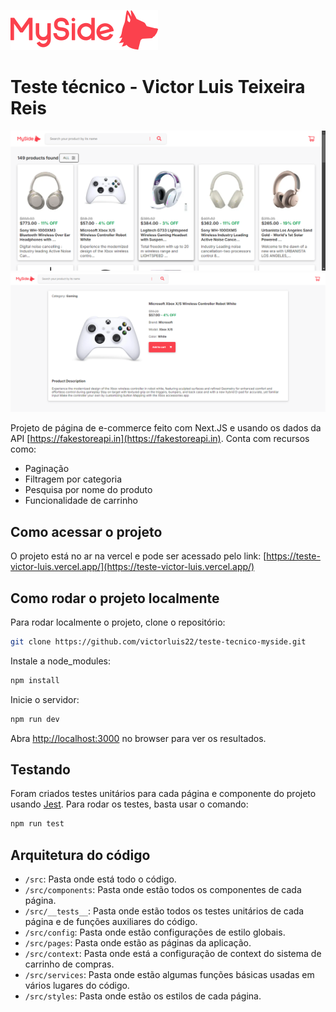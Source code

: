 ![Logo MySide](/public/images/myside-logo.svg)

# Teste técnico - Victor Luis Teixeira Reis
![alt text](/public/screenshots/main.png)
![alt text](/public/screenshots/product.png)

Projeto de página de e-commerce feito com Next.JS e usando os dados da API [https://fakestoreapi.in](https://fakestoreapi.in). Conta com recursos como:

- Paginação
- Filtragem por categoria
- Pesquisa por nome do produto
- Funcionalidade de carrinho

## Como acessar o projeto

O projeto está no ar na vercel e pode ser acessado pelo link: [https://teste-victor-luis.vercel.app/](https://teste-victor-luis.vercel.app/)

## Como rodar o projeto localmente

Para rodar localmente o projeto, clone o repositório:

```bash
git clone https://github.com/victorluis22/teste-tecnico-myside.git
```

Instale a node_modules:

```bash
npm install
```

Inicie o servidor:
```bash
npm run dev
```

Abra [http://localhost:3000](http://localhost:3000) no browser para ver os resultados.

## Testando

Foram criados testes unitários para cada página e componente do projeto usando [Jest](https://jestjs.io/pt-BR/). Para rodar os testes, basta usar o comando:

```bash
npm run test
```

## Arquitetura do código
- ```/src```: Pasta onde está todo o código.
- ```/src/components```: Pasta onde estão todos os componentes de cada página.
- ```/src/__tests__```: Pasta onde estão todos os testes unitários de cada página e de funções auxiliares do código.
- ```/src/config```: Pasta onde estão configurações de estilo globais.
- ```/src/pages```: Pasta onde estão as páginas da aplicação.
- ```/src/context```: Pasta onde está a configuração de context do sistema de carrinho de compras.
- ```/src/services```: Pasta onde estão algumas funções básicas usadas em vários lugares do código.
- ```/src/styles```: Pasta onde estão os estilos de cada página.




